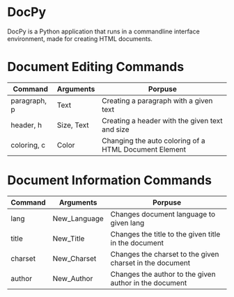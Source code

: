 # DocPy
DocPy is a Python application that runs in a commandline interface environment, made for creating HTML documents.

# Document Editing Commands
| Command       | Arguments     | Porpuse                                                |
| ------------- | ------------- | ------------------------------------------------------ |
| paragraph, p  | Text          | Creating a paragraph with a given text                 |
| header, h     | Size, Text    | Creating a header with the given text and size         |
| coloring, c   | Color         | Changing the auto coloring of a HTML Document Element  |

# Document Information Commands
| Command       | Arguments         | Porpuse                                                  |
| ------------- | ----------------- | -------------------------------------------------------- |
| lang          | New_Language      | Changes document language to given lang                  |
| title         | New_Title         | Changes the title to the given title in the document     |
| charset       | New_Charset       | Changes the charset to the given charset in the document |
| author        | New_Author        | Changes the author to the given author in the document   |
